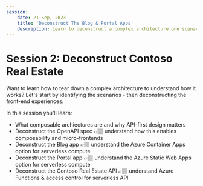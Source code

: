 ```yaml
---
session:
    date: 21 Sep, 2023
    title: 'Deconstruct The Blog & Portal Apps'
    description: Learn to deconstruct a complex architecture one scenario at a time. Understand API-first design and micro-frontends usage in this sample.
---
```


# Session 2: Deconstruct Contoso Real Estate 

Want to learn how to tear down a complex architecture to understand how it works? Let's start by identifying the scenarios - then deconstructing the front-end experiences.

In this session you'll learn:
 - What composable archiectures are and why API-first design matters
 - Deconstruct the OpenAPI spec 👉🏽 understand how this enables composability and micro-frontends
 - Deconstruct the Blog app 👉🏽 understand the Azure Container Apps option for serverless compute
 - Deconstruct the Portal app 👉🏽 understand the Azure Static Web Apps option for serverless compute
 - Deconstruct the Contoso Real Estate API 👉🏽 understand Azure Functions & access control for serverless API
